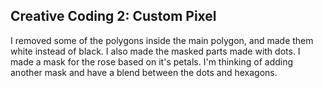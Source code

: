 ## Creative Coding 2: Custom Pixel
I removed some of the polygons inside the main polygon, and made them white instead of black. I also made the masked parts made with dots.
I made a mask for the rose based on it's petals. I'm thinking of adding another mask and have a blend between the dots and hexagons.